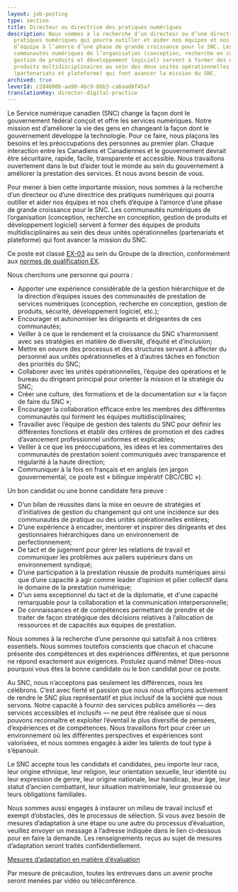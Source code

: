 ```yaml
---
layout: job-posting
type: section
title: Directeur ou directrice des pratiques numériques
description: Nous sommes à la recherche d’un directeur ou d’une directrice des
  pratiques numériques qui pourra outiller et aider nos équipes et nos chefs
  d’équipe à l’amorce d’une phase de grande croissance pour le SNC. Les
  communautés numériques de l’organisation (conception, recherche en conception,
  gestion de produits et développement logiciel) servent à former des équipes de
  produits multidisciplinaires au sein des deux unités opérationnelles
  (partenariats et plateforme) qui font avancer la mission du SNC.
archived: true
leverId: c284600b-aa90-4bc9-86b3-ca6aad8f45a7
translationKey: director-digital-practice
---
```

Le Service numérique canadien (SNC) change la façon dont le gouvernement fédéral conçoit et offre les services numériques. Notre mission est d’améliorer la vie des gens en changeant la façon dont le gouvernement développe la technologie. Pour ce faire, nous plaçons les besoins et les préoccupations des personnes au premier plan. Chaque interaction entre les Canadiens et Canadiennes et le gouvernement devrait être sécuritaire, rapide, facile, transparente et accessible. Nous travaillons ouvertement dans le but d’aider tout le monde au sein du gouvernement à améliorer la prestation des services. Et nous avons besoin de vous.

Pour mener à bien cette importante mission, nous sommes à la recherche d’un directeur ou d’une directrice des pratiques numériques qui pourra outiller et aider nos équipes et nos chefs d’équipe à l’amorce d’une phase de grande croissance pour le SNC. Les communautés numériques de l’organisation (conception, recherche en conception, gestion de produits et développement logiciel) servent à former des équipes de produits multidisciplinaires au sein des deux unités opérationnelles (partenariats et plateforme) qui font avancer la mission du SNC.

Ce poste est classé [EX-03](https://www.canada.ca/fr/agence-revenu/organisation/carrieres-a-arc/renseignements-ont-deplaces/taux-remuneration/echelles-salariales-groupe-direction.html) au sein du Groupe de la direction, conformément aux [normes de qualification EX](https://www.canada.ca/fr/secretariat-conseil-tresor/services/dotation/normes-qualification/centrale.html#ex).

Nous cherchons une personne qui pourra :

* Apporter une expérience considérable de la gestion hiérarchique et de la direction d’équipes issues des communautés de prestation de services numériques (conception, recherche en conception, gestion de produits, sécurité, développement logiciel, etc.);
* Encourager et autonomiser les dirigeants et dirigeantes de ces communautés;
* Veiller à ce que le rendement et la croissance du SNC s’harmonisent avec ses stratégies en matière de diversité, d’équité et d’inclusion;
* Mettre en oeuvre des processus et des structures servant à affecter du personnel aux unités opérationnelles et à d’autres tâches en fonction des priorités du SNC;
* Collaborer avec les unités opérationnelles, l’équipe des opérations et le bureau du dirigeant principal pour orienter la mission et la stratégie du SNC;
* Créer une culture, des formations et de la documentation sur « la façon de faire du SNC »;
* Encourager la collaboration efficace entre les membres des différentes communautés qui forment les équipes multidisciplinaires;
* Travailler avec l’équipe de gestion des talents du SNC pour définir les différentes fonctions et établir des critères de promotion et des cadres d’avancement professionnel uniformes et explicables;
* Veiller à ce que les préoccupations, les idées et les commentaires des communautés de prestation soient communiqués avec transparence et régularité à la haute direction;
* Communiquer à la fois en français et en anglais (en jargon gouvernemental, ce poste est « bilingue impératif CBC/CBC »).

Un bon candidat ou une bonne candidate fera preuve :

* D’un bilan de réussites dans la mise en oeuvre de stratégies et d’initiatives de gestion du changement qui ont une incidence sur des communautés de pratique ou des unités opérationnelles entières;
* D’une expérience à encadrer, mentorer et inspirer des dirigeants et des gestionnaires hiérarchiques dans un environnement de perfectionnement;
* De tact et de jugement pour gérer les relations de travail et communiquer les problèmes aux paliers supérieurs dans un environnement syndiqué;
* D’une participation à la prestation réussie de produits numériques ainsi que d’une capacité à agir comme leader d’opinion et pilier collectif dans le domaine de la prestation numérique;
* D'un sens exceptionnel du tact et de la diplomatie, et d'une capacité remarquable pour la collaboration et la communication interpersonnelle;
* De connaissances et de compétences permettant de prendre et de traiter de façon stratégique des décisions relatives à l’allocation de ressources et de capacités aux équipes de prestation.

Nous sommes à la recherche d’une personne qui satisfait à nos critères essentiels. Nous sommes toutefois conscients que chacun et chacune présente des compétences et des expériences différentes, et que personne ne répond exactement aux exigences. Postulez quand même! Dites-nous pourquoi vous êtes la bonne candidate ou le bon candidat pour ce poste.

Au SNC, nous n’acceptons pas seulement les différences, nous les célébrons. C’est avec fierté et passion que nous nous efforçons activement de rendre le SNC plus représentatif et plus inclusif de la société que nous servons. Notre capacité à fournir des services publics améliorés — des services accessibles et inclusifs — ne peut être réalisée que si nous pouvons reconnaître et exploiter l’éventail le plus diversifié de pensées, d’expériences et de compétences. Nous travaillons fort pour créer un environnement où les différentes perspectives et expériences sont valorisées, et nous sommes engagés à aider les talents de tout type à s’épanouir.

Le SNC accepte tous les candidats et candidates, peu importe leur race, leur origine ethnique, leur religion, leur orientation sexuelle, leur identité ou leur expression de genre, leur origine nationale, leur handicap, leur âge, leur statut d’ancien combattant, leur situation matrimoniale, leur grossesse ou leurs obligations familiales.

Nous sommes aussi engagés à instaurer un milieu de travail inclusif et exempt d’obstacles, dès le processus de sélection. Si vous avez besoin de mesures d’adaptation à une étape ou une autre du processus d’évaluation, veuillez envoyer un message à l’adresse indiquée dans le lien ci-dessous pour en faire la demande. Les renseignements reçus au sujet de mesures d’adaptation seront traités confidentiellement.

[Mesures d’adaptation en matière d’évaluation](https://www.canada.ca/fr/commission-fonction-publique/services/mesures-d-adaptation-matiere-evaluation.html)

Par mesure de précaution, toutes les entrevues dans un avenir proche seront menées par vidéo ou téléconférence.